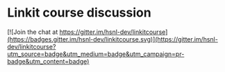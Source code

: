 Linkit course discussion
==
[![Join the chat at https://gitter.im/hsnl-dev/linkitcourse](https://badges.gitter.im/hsnl-dev/linkitcourse.svg)](https://gitter.im/hsnl-dev/linkitcourse?utm_source=badge&utm_medium=badge&utm_campaign=pr-badge&utm_content=badge)
